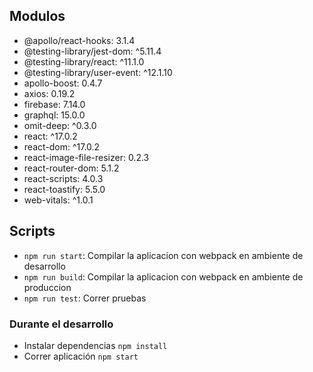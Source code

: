 ## Modulos

- @apollo/react-hooks: 3.1.4
- @testing-library/jest-dom: ^5.11.4
- @testing-library/react: ^11.1.0
- @testing-library/user-event: ^12.1.10
- apollo-boost: 0.4.7
- axios: 0.19.2
- firebase: 7.14.0
- graphql: 15.0.0
- omit-deep: ^0.3.0
- react: ^17.0.2
- react-dom: ^17.0.2
- react-image-file-resizer: 0.2.3
- react-router-dom: 5.1.2
- react-scripts: 4.0.3
- react-toastify: 5.5.0
- web-vitals: ^1.0.1

## Scripts

- `npm run start`: Compilar la aplicacion con webpack en ambiente de desarrollo
- `npm run build`: Compilar la aplicacion con webpack en ambiente de produccion
- `npm run test`: Correr pruebas

### Durante el desarrollo

- Instalar dependencias `npm install`
- Correr aplicación `npm start`
